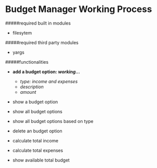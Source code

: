 Budget Manager Working Process
==============================

#####required built in modules
* filesytem

#####required third party modules
* yargs

#####functionalities
* **add a budget option: _working..._**
	* _type: income and expenses_
	* _description_
	* _amount_

* show a budget option
* show all budget options
* show all budget options based on type
* delete an budget option
* calculate total income
* calculate total expenses
* show available total budget